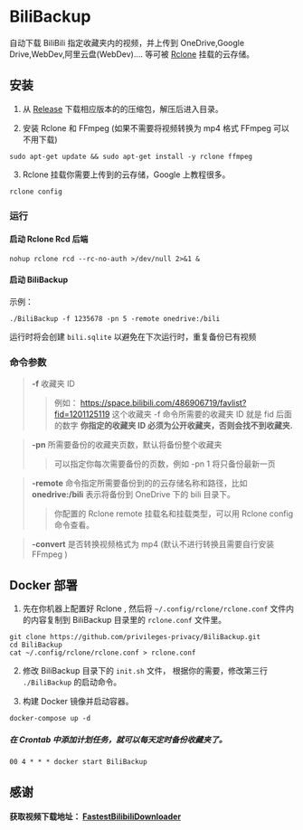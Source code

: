 # BiliBackup

自动下载 BiliBili 指定收藏夹内的视频，并上传到 OneDrive,Google Drive,WebDev,阿里云盘(WebDev).... 等可被 [Rclone](https://github.com/rclone/rclone) 挂载的云存储。

## 安装

1. 从 [Release](https://github.com/privileges-privacy/BiliBackup/releases) 下载相应版本的的压缩包，解压后进入目录。


2. 安装 Rclone 和 FFmpeg (如果不需要将视频转换为 mp4 格式 FFmpeg 可以不用下载)
~~~
sudo apt-get update && sudo apt-get install -y rclone ffmpeg
~~~
3. Rclone 挂载你需要上传到的云存储，Google 上教程很多。
~~~
rclone config
~~~
### 运行
#### 启动 Rclone Rcd 后端
~~~
nohup rclone rcd --rc-no-auth >/dev/null 2>&1 &
~~~
#### 启动 BiliBackup
示例：
~~~
./BiliBackup -f 1235678 -pn 5 -remote onedrive:/bili
~~~
运行时将会创建 `bili.sqlite` 以避免在下次运行时，重复备份已有视频
### 命令参数

> **-f** 收藏夹 ID
>> 例如： https://space.bilibili.com/486906719/favlist?fid=1201125119 这个收藏夹
> -f 命令所需要的收藏夹 ID 就是 fid 后面的数字
> **你指定的收藏夹 ID 必须为公开收藏夹，否则会找不到收藏夹.**

> **-pn** 所需要备份的收藏夹页数，默认将备份整个收藏夹
>> 可以指定你每次需要备份的页数，例如 -pn 1 将只备份最新一页

> **-remote** 命令指定所需要备份到的的云存储名称和路径，比如 **onedrive:/bili** 表示将备份到 OneDrive 下的 bili 目录下。
>> 你配置的 Rclone remote 挂载名和挂载类型，可以用 Rclone config 命令查看。

> **-convert** 是否转换视频格式为 mp4 (默认不进行转换且需要自行安装 FFmpeg )

## Docker 部署

1. 先在你机器上配置好 Rclone , 然后将 `~/.config/rclone/rclone.conf` 文件内的内容复制到 BiliBackup 目录里的 `rclone.conf` 文件里。
~~~
git clone https://github.com/privileges-privacy/BiliBackup.git
cd BiliBackup
cat ~/.config/rclone/rclone.conf > rclone.conf
~~~


2. 修改 BiliBackup 目录下的 `init.sh` 文件， 根据你的需要，修改第三行 `./BiliBackup` 的启动命令。


3. 构建 Docker 镜像并启动容器。
~~~
docker-compose up -d
~~~
##### 在 Crontab 中添加计划任务，就可以每天定时备份收藏夹了。
~~~
00 4 * * * docker start BiliBackup
~~~

## 感谢
#### 获取视频下载地址：  [FastestBilibiliDownloader](https://github.com/sodaling/FastestBilibiliDownloader)
